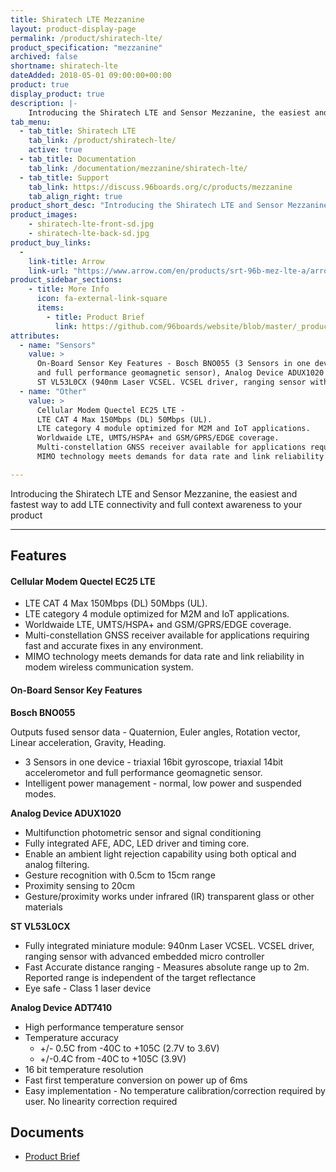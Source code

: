 ```yaml
---
title: Shiratech LTE Mezzanine
layout: product-display-page
permalink: /product/shiratech-lte/
product_specification: "mezzanine"
archived: false
shortname: shiratech-lte
dateAdded: 2018-05-01 09:00:00+00:00
product: true
display_product: true
description: |-
    Introducing the Shiratech LTE and Sensor Mezzanine, the easiest and fastest way to add LTE connectivity and full context awareness to your product
tab_menu:
  - tab_title: Shiratech LTE
    tab_link: /product/shiratech-lte/
    active: true
  - tab_title: Documentation
    tab_link: /documentation/mezzanine/shiratech-lte/
  - tab_title: Support
    tab_link: https://discuss.96boards.org/c/products/mezzanine
    tab_align_right: true
product_short_desc: "Introducing the Shiratech LTE and Sensor Mezzanine, the easiest and fastest way to add LTE connectivity and full context awareness to your product"
product_images:
    - shiratech-lte-front-sd.jpg
    - shiratech-lte-back-sd.jpg
product_buy_links:
  -
    link-title: Arrow
    link-url: "https://www.arrow.com/en/products/srt-96b-mez-lte-a/arrow-development-tools"
product_sidebar_sections:
    - title: More Info
      icon: fa-external-link-square
      items:
        - title: Product Brief
          link: https://github.com/96boards/website/blob/master/_product/mezzanine/shiratech-lte/files/shiratech-brief.pdf
attributes:
  - name: "Sensors"
    value: >
      On-Board Sensor Key Features - Bosch BNO055 (3 Sensors in one device - triaxial 16bit gyroscope, triaxial 14bit accelerometor
      and full performance geomagnetic sensor), Analog Device ADUX1020 (Multifunction photometric sensor and signal conditioning),
      ST VL53L0CX (940nm Laser VCSEL. VCSEL driver, ranging sensor with advanced embedded micro controller) and Analog Device ADT7410 (High performance temperature sensor)
  - name: "Other"
    value: >
      Cellular Modem Quectel EC25 LTE -
      LTE CAT 4 Max 150Mbps (DL) 50Mbps (UL).
      LTE category 4 module optimized for M2M and IoT applications.
      Worldwaide LTE, UMTS/HSPA+ and GSM/GPRS/EDGE coverage.
      Multi-constellation GNSS receiver available for applications requiring fast and accurate fixes in any environment.
      MIMO technology meets demands for data rate and link reliability in modem wireless communication system.

---
```

Introducing the Shiratech LTE and Sensor Mezzanine, the easiest and fastest way to add LTE connectivity and full context awareness to your product

***

## Features

#### Cellular Modem Quectel EC25 LTE

- LTE CAT 4 Max 150Mbps (DL) 50Mbps (UL).
- LTE category 4 module optimized for M2M and IoT applications.
- Worldwaide LTE, UMTS/HSPA+ and GSM/GPRS/EDGE coverage.
- Multi-constellation GNSS receiver available for applications requiring fast and accurate fixes in any environment.
- MIMO technology meets demands for data rate and link reliability in modem wireless communication system.

#### On-Board Sensor Key Features

**Bosch BNO055**

Outputs fused sensor data - Quaternion, Euler angles, Rotation vector, Linear acceleration, Gravity, Heading.

- 3 Sensors in one device - triaxial 16bit gyroscope, triaxial 14bit accelerometor and full performance geomagnetic sensor.
- Intelligent power management - normal, low power and suspended modes.

**Analog Device ADUX1020**

- Multifunction photometric sensor and signal conditioning
- Fully integrated AFE, ADC, LED driver and timing core.
- Enable an ambient light rejection capability using both optical and analog filtering.
- Gesture recognition with 0.5cm to 15cm range
- Proximity sensing to 20cm
- Gesture/proximity works under infrared (IR) transparent glass or other materials

**ST VL53L0CX**

- Fully integrated miniature module: 940nm Laser VCSEL. VCSEL driver, ranging sensor with advanced embedded micro controller
- Fast Accurate distance ranging - Measures absolute range up to 2m. Reported range is independent of the target reflectance
- Eye safe - Class 1 laser device

**Analog Device ADT7410**

- High performance temperature sensor
- Temperature accuracy
   - +/- 0.5C from -40C to +105C (2.7V to 3.6V)
   - +/-0.4C from -40C to +105C (3.9V)
- 16 bit temperature resolution
- Fast first temperature conversion on power up of 6ms
- Easy implementation - No temperature calibration/correction required by user. No linearity correction required

## Documents

- [Product Brief](https://github.com/96boards/website/blob/master/_product/mezzanine/shiratech-lte/files/shiratech-brief.pdf)
